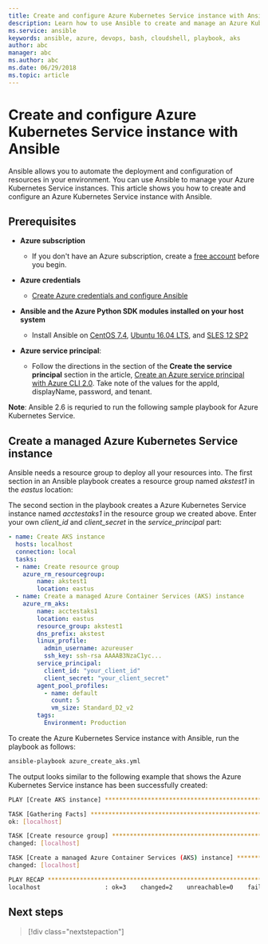 ```yaml
---
title: Create and configure Azure Kubernetes Service instance with Ansible
description: Learn how to use Ansible to create and manage an Azure Kubernetes Service instance in Azure
ms.service: ansible
keywords: ansible, azure, devops, bash, cloudshell, playbook, aks
author: abc
manager: abc
ms.author: abc
ms.date: 06/29/2018
ms.topic: article
---
```


# Create and configure Azure Kubernetes Service instance with Ansible

Ansible allows you to automate the deployment and configuration of resources in your environment. You can use Ansible to manage your Azure Kubernetes Service instances. This article shows you how to create and configure an Azure Kubernetes Service instance with Ansible.

## Prerequisites

- **Azure subscription** 
  - If you don't have an Azure subscription, create a [free account](https://azure.microsoft.com/free/?ref=microsoft.com&utm_source=microsoft.com&utm_medium=docs&utm_campaign=visualstudio) before you begin.

- **Azure credentials** 
  - [Create Azure credentials and configure Ansible](/azure/virtual-machines/linux/ansible-install-configure#create-azure-credentials)

- **Ansible and the Azure Python SDK modules installed on your host system** 
  - Install Ansible on [CentOS 7.4](ansible-install-configure.md#centos-74), [Ubuntu 16.04 LTS](ansible-install-configure.md#ubuntu-1604-lts), and [SLES 12 SP2](ansible-install-configure.md#sles-12-sp2)

- **Azure service principal**: 
  - Follow the directions in the section of the **Create the service principal** section in the article, [Create an Azure service principal with Azure CLI 2.0](/cli/azure/create-an-azure-service-principal-azure-cli?view=azure-cli-latest#create-the-service-principal). Take note of the values for the appId, displayName, password, and tenant.

**Note**: Ansible 2.6 is requried to run the following sample playbook for Azure Kubernetes Service. 

## Create a managed Azure Kubernetes Service instance

Ansible needs a resource group to deploy all your resources into. The first section in an Ansible playbook creates a resource group named *akstest1* in the *eastus* location:

The second section in the playbook creates a Azure Kubernetes Service instance named *acctestaks1* in the resource group we created above. Enter your own *client_id* and *client_secret* in the *service_principal* part:
```yaml
- name: Create AKS instance
  hosts: localhost
  connection: local
  tasks:
  - name: Create resource group
    azure_rm_resourcegroup:
        name: akstest1
        location: eastus
  - name: Create a managed Azure Container Services (AKS) instance
    azure_rm_aks:
        name: acctestaks1
        location: eastus
        resource_group: akstest1
        dns_prefix: akstest
        linux_profile:
          admin_username: azureuser
          ssh_key: ssh-rsa AAAAB3NzaC1yc...
        service_principal:
          client_id: "your_client_id"
          client_secret: "your_client_secret"
        agent_pool_profiles:
          - name: default
            count: 5
            vm_size: Standard_D2_v2
        tags:
          Environment: Production
```

To create the Azure Kubernetes Service instance with Ansible, run the playbook as follows:

```bash
ansible-playbook azure_create_aks.yml
```

The output looks similar to the following example that shows the Azure Kubernetes Service instance has been successfully created:

```bash
PLAY [Create AKS instance] ****************************************************************************************

TASK [Gathering Facts] ********************************************************************************************
ok: [localhost]

TASK [Create resource group] **************************************************************************************
changed: [localhost]

TASK [Create a managed Azure Container Services (AKS) instance] ***************************************************
changed: [localhost]

PLAY RECAP *********************************************************************************************************
localhost                  : ok=3    changed=2    unreachable=0    failed=0
```

## Next steps

> [!div class="nextstepaction"] 
